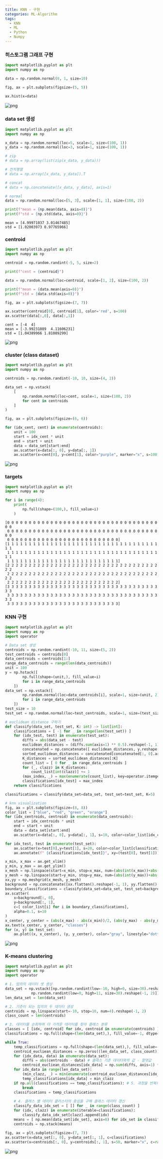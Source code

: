 ```yaml
---
title: KNN - 구현
categories: ML-Algorithm
tags:
  - KNN
  - ML
  - Python
  - Numpy
---
```


### 히스토그램 그래프 구현

```python
import matplotlib.pyplot as plt
import numpy as np

data = np.random.normal(0, 1, size=10)

fig, ax = plt.subplots(figsize=(5, 5))

ax.hist(x=data)

```
    
![png](/images/ml/knn/knn_01.png)
    


### data set 생성


```python
import matplotlib.pyplot as plt
import numpy as np

x_data = np.random.normal(loc=5, scale=1, size=(100, 1))
y_data = np.random.normal(loc=3, scale=1, size=(100, 1))

# zip
# data = np.array(list(zip(x_data, y_data)))

# 전치행렬
# data = np.array([x_data, y_data]).T

# concat
# data = np.concatenate([x_data, y_data], axis=1)

# normal
data = np.random.normal(loc=[5, 3], scale=[1, 1], size=(100, 2))

print(f"mean = {np.mean(data, axis=0)}")
print(f"std = {np.std(data, axis=0)}")
```

    mean = [4.99971037 3.01467485]
    std = [1.02003973 0.97765966]


### centroid


```python
import matplotlib.pyplot as plt
import numpy as np

centroid = np.random.randint(-5, 5, size=2)

print(f"cent = {centroid}")

data = np.random.normal(loc=centroid, scale=[1, 2], size=(100, 2))

print(f"mean = {data.mean(axis=0)}")
print(f"std = {data.std(axis=0)}")

fig, ax = plt.subplots(figsize=(7, 7))

ax.scatter(centroid[0], centroid[1], color='red', s=100)
ax.scatter(data[:,0], data[:,1])


```

    cent = [-4  4]
    mean = [-3.99231889  4.11606231]
    std = [1.04389966 1.81089299]

    
![png](/images/ml/knn/knn_02.png)
    


### cluster (class dataset)


```python
import matplotlib.pyplot as plt
import numpy as np

centroids = np.random.randint(-10, 10, size=(4, 2))

data_set = np.vstack(
    [
        np.random.normal(loc=cent, scale=1, size=(100, 2)) 
        for cent in centroids
    ]
)

fig, ax = plt.subplots(figsize=(6, 6))

for (idx_cent, cent) in enumerate(centroids):
    unit = 100
    start = idx_cent * unit
    end = start + unit
    data = data_set[start:end]
    ax.scatter(x=data[:, 0], y=data[:, 1])
    ax.scatter(x=cent[0], y=cent[1], color="purple", marker="x", s=100)
```


    
![png](/images/ml/knn/knn_03.png)
    


### targets


```python
import matplotlib.pyplot as plt
import numpy as np

for i in range(4):
    print(
        np.full(shape=(100,), fill_value=i)
    )
```

    [0 0 0 0 0 0 0 0 0 0 0 0 0 0 0 0 0 0 0 0 0 0 0 0 0 0 0 0 0 0 0 0 0 0 0 0 0
     0 0 0 0 0 0 0 0 0 0 0 0 0 0 0 0 0 0 0 0 0 0 0 0 0 0 0 0 0 0 0 0 0 0 0 0 0
     0 0 0 0 0 0 0 0 0 0 0 0 0 0 0 0 0 0 0 0 0 0 0 0 0 0]
    [1 1 1 1 1 1 1 1 1 1 1 1 1 1 1 1 1 1 1 1 1 1 1 1 1 1 1 1 1 1 1 1 1 1 1 1 1
     1 1 1 1 1 1 1 1 1 1 1 1 1 1 1 1 1 1 1 1 1 1 1 1 1 1 1 1 1 1 1 1 1 1 1 1 1
     1 1 1 1 1 1 1 1 1 1 1 1 1 1 1 1 1 1 1 1 1 1 1 1 1 1]
    [2 2 2 2 2 2 2 2 2 2 2 2 2 2 2 2 2 2 2 2 2 2 2 2 2 2 2 2 2 2 2 2 2 2 2 2 2
     2 2 2 2 2 2 2 2 2 2 2 2 2 2 2 2 2 2 2 2 2 2 2 2 2 2 2 2 2 2 2 2 2 2 2 2 2
     2 2 2 2 2 2 2 2 2 2 2 2 2 2 2 2 2 2 2 2 2 2 2 2 2 2]
    [3 3 3 3 3 3 3 3 3 3 3 3 3 3 3 3 3 3 3 3 3 3 3 3 3 3 3 3 3 3 3 3 3 3 3 3 3
     3 3 3 3 3 3 3 3 3 3 3 3 3 3 3 3 3 3 3 3 3 3 3 3 3 3 3 3 3 3 3 3 3 3 3 3 3
     3 3 3 3 3 3 3 3 3 3 3 3 3 3 3 3 3 3 3 3 3 3 3 3 3 3]


### KNN 구현


```python
import matplotlib.pyplot as plt
import numpy as np
import operator

# Data set 생성
centroids = np.random.randint(-10, 11, size=(5, 2))
test_centroids = centroids[0]
data_centroids = centroids[1:]
range_data_centroids = range(len(data_centroids))
unit = 100
y = np.hstack([
        np.full(shape=(unit,), fill_value=i)
        for i in range_data_centroids
    ])
data_set = np.vstack([
        np.random.normal(loc=data_centroids[i], scale=1, size=(unit, 2))
        for i in range_data_centroids
    ])
test_size = 10
test_set = np.random.normal(loc=test_centroids, scale=1, size=(test_size, 2))

# euclidean distance 구하기
def classify(data_set, test_set, K: int) -> list[int]:
    classifications = [ -1 for _ in range(len(test_set)) ]
    for (idx_test, test) in enumerate(test_set):
        diffs = abs(data_set - test)
        euclidean_distances = (diffs.sum(axis=1) ** 0.5).reshape(-1, 1)
        concatenated = np.concatenate([ euclidean_distances, y.reshape(-1, 1) ], axis=1)
        sorted_euclidean_distances = concatenated[concatenated[:, 0].argsort()]
        K_distances = sorted_euclidean_distances[:K]
        count_list = [ 0 for _ in range_data_centroids ]
        for (_, clazz) in K_distances:
            count_list[int(clazz)] += 1
        (max_index, _) = max(enumerate(count_list), key=operator.itemgetter(1))
        classifications[idx_test] = max_index
    return classifications

classifications = classify(data_set=data_set, test_set=test_set, K=5)

# knn visualization
fig, ax = plt.subplots(figsize=(8, 8))
color_list = ["blue", "red", "green", "orange"]
for (idx_centroids, centroid) in enumerate(data_centroids):
    start = idx_centroids * unit
    end = start + unit
    data = data_set[start:end]
    ax.scatter(x=data[:, 0], y=data[:, 1], s=10, color=color_list[idx_centroids])

for idx_test, test in enumerate(test_set):
    ax.scatter(x=test[0],y=test[1], s=20, color=color_list[classifications[idx_test]])
    ax.annotate(f" {classifications[idx_test]}", xy=(test[0], test[1]))

x_min, x_max = ax.get_xlim()
y_min, y_max = ax.get_ylim()
x_mesh = np.linspace(start=x_min, stop=x_max, num=(abs(int(x_max))+abs(int(x_min))) * 7)
y_mesh = np.linspace(start=y_min, stop=y_max, num=(abs(int(y_max))+abs(int(y_min))) * 7)
xx,yy = np.meshgrid(x_mesh, y_mesh)
background = np.concatenate([xx.flatten().reshape(-1, 1), yy.flatten().reshape(-1, 1)], axis=1)
boundary_classifications = classify(data_set=data_set, test_set=background, K=5)
ax.scatter(
    x=background[:, 0], 
    y=background[:, 1],
    c=[ color_list[i] for i in boundary_classifications],
    alpha=0.1, s=10
)
x_center, y_center = (abs(x_max) - abs(x_min))/2, (abs(y_max) - abs(y_min))/2
ax.text(x_center, y_center, "classes")
for (x, y) in test_set:
    ax.plot((x, x_center), (y, y_center), color="gray", linestyle="dotted")
```


    
![png](/images/ml/knn/knn_04.png)

### K-means clustering


```python
import matplotlib.pyplot as plt
import numpy as np
import operator

# 1. 임의의 데이터 셋 생성
data_set = np.vstack([np.random.randint(low=-10, high=0, size=30).reshape(-1, 2),
            np.random.randint(low=0, high=11, size=30).reshape(-1, 2)])
len_data_set = len(data_set)

# 2. 기준이 되는 임의의 두 데이터 생성
centroids = np.linspace(start=-10, stop=10, num=4).reshape(-1, 2)
class_count = len(centroids)

# 3. 데이터를 순회하며 더 가까운 데이터를 찾아 클래스 분류
classes = [ [idx, centroid] for idx, centroid in enumerate(centroids) ]
classifications = np.full(shape=(len(data_set),), fill_value=-1, dtype=int)

while True:
    temp_classifications = np.full(shape=(len(data_set),), fill_value=-1, dtype=int)
    centroid_eucliean_distances = np.zeros((len_data_set, class_count)) # 각 클래스 기준 데이터들과의 유클리디언 거리 배열
    for (idx_data, data) in enumerate(data_set):
        diffs = abs(centroids - data) # 클래스 기준 데이터와의 값 - 절댓값
        centroid_eucliean_distances[idx_data] = np.sum(diffs, axis=1) ** 0.5 # 유클리디언 거리 계산
    for idx_data in range(len_data_set):
        (min_clazz, _) = min(enumerate(centroid_eucliean_distances[idx_data]), key=operator.itemgetter(1))
        temp_classifications[idx_data] = min_clazz    
    if np.all(classifications == temp_classifications): # 5. 과정을 반복하며 더이상의 분류가 일어나지 않을 때 종료
        break
    classifications = temp_classifications
    
    # 4. 클래스 별 데이터 클러스터의 중심을 구해 클래스 데이터 갱신
    classify_data_idx_set = [ [] for _ in range(class_count) ]
    for (idx, clazz) in enumerate(iterable=classifications):
        classify_data_idx_set[clazz].append(idx)
    means = [ np.mean(data_set[idx_set], axis=0) for idx_set in classify_data_idx_set ]
    centroids = np.stack(means)
    
fig, ax = plt.subplots(figsize=(7, 7))
ax.scatter(x=data_set[:, 0], y=data_set[:, 1], c=classifications)
ax.scatter(x=centroids[:, 0], y=centroids[:, 1], s=50, marker="x", c=range(class_count))

```

![png](/images/ml/knn/knn_05.png)
